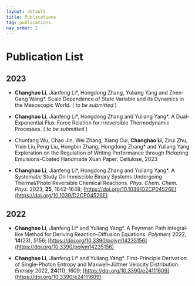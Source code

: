 ```yaml
---
layout: default
title: Publications
tag: publications
nav_order: 2
---
```

# Publication List

## 2023
- **Changhao Li**, Jianfeng Li\*, Hongdong Zhang, Yuliang Yang and Zhen-Gang Wang\*. Scale Dependence of State Variable and its
Dynamics in the Mesoscopic World. ( *to be submitted* )

- **Changhao Li**, Jianfeng Li\*, Hongdong Zhang and Yuliang Yang\*. A Dual-Exponential Flux-Force Relation for Irreversible Thermodynamic Processes. ( *to be submitted* )

- Chunfang Wu, Chao Jin, Wei Zhang, Xiang Cui, **Changhao Li**, Zirui Zhu, Yixin Liu,Peng Liu, Hongbin Zhang, Hongdong Zhang\* and Yuliang Yang
Exploration on the Regulation of Writing Performance through Pickering Emulsions-Coated Handmade Xuan Paper. Cellulose, 2023

- **Changhao Li**, Jianfeng Li\*, Hongdong Zhang and Yuliang Yang\*. A Systematic Study On Immiscible Binary Systems Undergoing Thermal/Photo Reversible Chemical Reactions.  *Phys. Chem. Chem. Phys.* 2023, **25**, 1642-1648; [https://doi.org/10.1039/D2CP04526E](https://doi.org/10.1039/D2CP04526E)

## 2022

- **Changhao Li**, Jianfeng Li\* and Yuliang Yang\*. A Feynman Path Integral-like Method for Deriving Reaction–Diffusion Equations. *Polymers* 2022, **14**(23), 5156; [https://doi.org/10.3390/polym14235156](https://doi.org/10.3390/polym14235156)

- **Changhao Li**, Jianfeng Li\* and Yuliang Yang\*. First-Principle Derivation of Single-Photon Entropy and Maxwell–Jüttner Velocity Distribution. *Entropy* 2022, **24**(11), 1609; [https://doi.org/10.3390/e24111609](https://doi.org/10.3390/e24111609)
